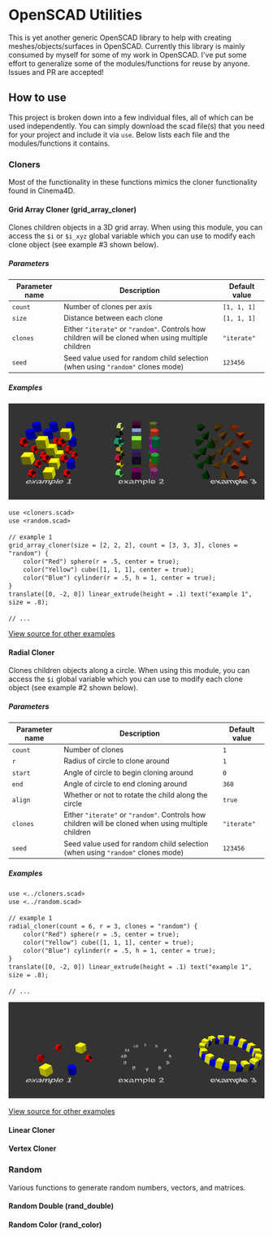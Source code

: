 # OpenSCAD Utilities

This is yet another generic OpenSCAD library to help with creating meshes/objects/surfaces in OpenSCAD. Currently this library is mainly consumed by myself for some of my work in OpenSCAD. I've put some effort to generalize some of the modules/functions for reuse by anyone. Issues and PR are accepted!

## How to use

This project is broken down into a few individual files, all of which can be used independently. You can simply download the scad file(s) that you need for your project and include it via `use`. Below lists each file and the modules/functions it contains.

### Cloners

Most of the functionality in these functions mimics the cloner functionality found in Cinema4D.

#### Grid Array Cloner (grid_array_cloner)

Clones children objects in a 3D grid array. When using this module, you can access the `$i` or `$i_xyz` global variable which you can use to modify each clone object (see example #3 shown below).

##### Parameters

|Parameter name|Description|Default value|
|---|---|---|
|`count`|Number of clones per axis|`[1, 1, 1]`
|`size`|Distance between each clone|`[1, 1, 1]`
|`clones`|Either `"iterate"` or `"random"`. Controls how children will be cloned when using multiple children|`"iterate"`
|`seed`|Seed value used for random child selection (when using `"random"` clones mode)|`123456`

##### Examples

![grid array cloner example](examples/grid_array_cloner.png)

```openscad
use <cloners.scad>
use <random.scad>

// example 1
grid_array_cloner(size = [2, 2, 2], count = [3, 3, 3], clones = "random") {
    color("Red") sphere(r = .5, center = true);
    color("Yellow") cube([1, 1, 1], center = true);
    color("Blue") cylinder(r = .5, h = 1, center = true);
}
translate([0, -2, 0]) linear_extrude(height = .1) text("example 1", size = .8);

// ...
```

[View source for other examples](examples/grid_array_cloner.scad)

#### Radial Cloner

Clones children objects along a circle. When using this module, you can access the `$i` global variable which you can use to modify each clone object (see example #2 shown below).

##### Parameters

|Parameter name|Description|Default value|
|---|---|---|
|`count`|Number of clones|`1`
|`r`|Radius of circle to clone around|`1`
|`start`|Angle of circle to begin cloning around|`0`
|`end`|Angle of circle to end cloning around|`360`
|`align`|Whether or not to rotate the child along the circle|`true`
|`clones`|Either `"iterate"` or `"random"`. Controls how children will be cloned when using multiple children|`"iterate"`
|`seed`|Seed value used for random child selection (when using `"random"` clones mode)|`123456`

##### Examples

```openscad
use <../cloners.scad>
use <../random.scad>

// example 1
radial_cloner(count = 6, r = 3, clones = "random") {
    color("Red") sphere(r = .5, center = true);
    color("Yellow") cube([1, 1, 1], center = true);
    color("Blue") cylinder(r = .5, h = 1, center = true);
}
translate([0, -2, 0]) linear_extrude(height = .1) text("example 1", size = .8);

// ...
```

![radial cloner example](examples/radial_cloner.png)

[View source for other examples](examples/radial_cloner.scad)

#### Linear Cloner

#### Vertex Cloner

### Random

Various functions to generate random numbers, vectors, and matrices.

#### Random Double (rand_double)

#### Random Color (rand_color)